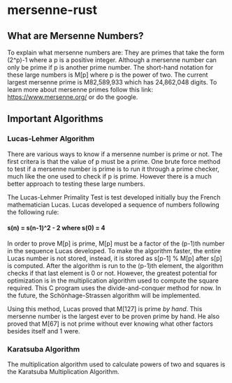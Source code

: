# mersenne-rust

## What are Mersenne Numbers?

To explain what mersenne numbers are:
They are primes that take the form (2^p)-1 where a p is a positive integer.
Although a mersenne number can only be prime if p is another prime number.
The short-hand notation for these large numbers is M[p] where p is the power of two.
The current largest mersenne prime is M82,589,933 which has 24,862,048 digits.
To learn more about mersenne primes follow this link: 
https://www.mersenne.org/
or do the google.

## Important Algorithms

### Lucas-Lehmer Algorithm

There are various ways to know if a mersenne number is prime or not. The first critera is that the value of p must be a prime.
One brute force method to test if a mersenne number is prime is to run it through a prime checker, much like the one used to check if p is prime.
However there is a much better approach to testing these large numbers.

The Lucas-Lehmer Primality Test is test developed initially buy the French mathematician Lucas.
Lucas developed a sequence of numbers following the following rule:
#### s(n) = s(n-1)^2 - 2 where s(0) = 4
In order to prove M[p] is prime, M[p] must be a factor of the (p-1)th number in the sequence Lucas developed.
To make the algorithm faster, the entire Lucas number is not stored, instead, it is stored as s[p-1] % M[p] after s[p] is computed.
After the algorithm is run to the (p-1)th element, the algorithm checks if that last element is 0 or not.
However, the greatest potential for optimization is in the multiplication algorithm used to compute the square required.
This C program uses the divide-and-conquer method for now.
In the future, the Schönhage-Strassen algorithm will be implemented.

Using this method, Lucas proved that M[127] is prime *by hand*.
This mersenne number is the largest ever to be proven prime by hand.
He also proved that M[67] is not prime without ever knowing what other factors besides itself and 1 were.

### Karatsuba Algorithm

The multiplication algorithm used to calculate powers of two and squares is the Karatsuba Multiplication Algorithm.
